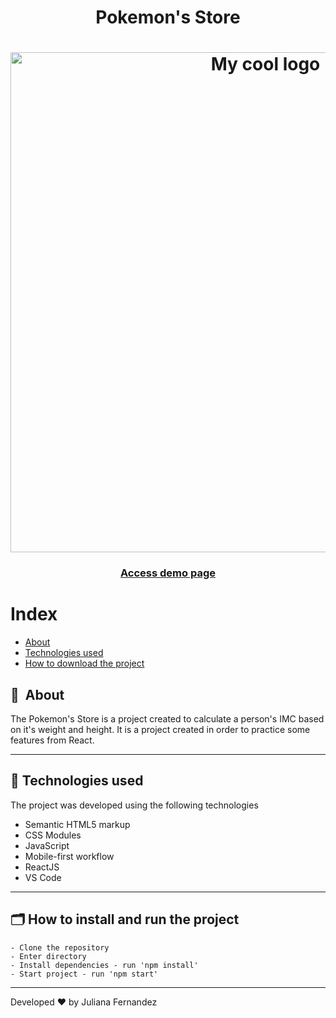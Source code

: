 <h1 align="center">
    Pokemon's Store
</h1>

<h1 align="center">
<img width="800" src="src/assets/presentation.PNG" alt="My cool logo"/>
  </h1>

<h3 align="center">
    <a href="https://imc-calc-jfml.netlify.app/">Access demo page</a>
<h3 >

# Index

- [About](#-about)
- [Technologies used](#-technologies-used)
- [How to download the project](#-how-to-download-the-project)

## 🔖&nbsp; About

The Pokemon's Store is a project created to calculate a person's IMC based on it's weight and height. It is a project created in order to practice some features from React. 

---

## 🚀 Technologies used

The project was developed using the following technologies

- Semantic HTML5 markup
- CSS Modules
- JavaScript
- Mobile-first workflow
- ReactJS
- VS Code

---

## 🗂 How to install and run the project

    - Clone the repository
    - Enter directory
    - Install dependencies - run 'npm install'
    - Start project - run 'npm start'
   
---

Developed ❤ by Juliana Fernandez
